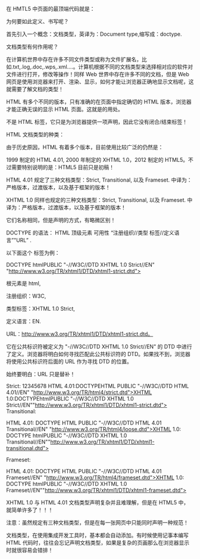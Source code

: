 在 HMTL5 中页面的最顶端代码就是：

为何要如此定义、书写呢？

首先引入一个概念：文档类型，英译为：Document type,缩写成：doctype.

文档类型有何作用呢？

在计算机世界中存在许多不同文件类型或称为文件扩展名，比如.txt,.log,.doc,.wps,.xml….。计算机根据不同的文档类型来选择相对应的软件对文件进行打开，修改等操作！同样 Web 世界中存在许多不同的文档，但是 Web 网页是使用浏览器来打开、渲染、显示，如何才能让浏览器正确地显示文档呢，这就需要了解文档的类型！

HTML 有多个不同的版本，只有准确的在页面中指定确切的 HTML 版本，浏览器才能正确无误的显示 HTML 页面。这就是的用处。

不是 HTML 标签，它只是为浏览器提供一项声明，因此它没有闭合/结束标签！

HTML 文档类型的种类：

由于历史原因，HTML 有着多个版本，目前使用比较广泛的仍然是：

1999 制定的 HTML 4.01, 2000 年制定的 XHTML 1.0，2012 制定的 HTML5。不过需要特别说明的是：HTML5 目前只是初稿！

HTML 4.01 规定了三种文档类型：Strict, Transitional, 以及 Frameset. 中译为：严格版本，过渡版本，以及基于框架的版本！

XHTML 1.0 同样也规定的三种文档类型：Strict, Transitional, 以及 Frameset. 中译为：严格版本，过渡版本，以及基于框架的版本！

它们名称相同，但是声明的方式，有略微区别！

DOCTYPE 的语法： HTML 顶级元素 可用性 “注册组织//类型 标签//定义语言”"URL” .

以下面这个 标签为例：

DOCTYPE htmlPUBLIC "-//W3C//DTD XHTML 1.0 Strict//EN" "http://www.w3.org/TR/xhtml1/DTD/xhtml1-strict.dtd">

根元素是 html,

注册组织：W3C,

类型标签：XHTML 1.0 Strict,

定义语言：EN.

URL：http://www.w3.org/TR/xhtml1/DTD/xhtml1-strict.dtd。

它在公共标识符被定义为 "-//W3C//DTD XHTML 1.0 Strict//EN" 的 DTD 中进行了定义。浏览器将明白如何寻找匹配此公共标识符的 DTD。如果找不到，浏览器将使用公共标识符后面的 URL 作为寻找 DTD 的位置。

始终要明白：URL 只是替补！

Strict:
12345678 HTML 4.01:DOCTYPEHTML PUBLIC "-//W3C//DTD HTML 4.01//EN" "http://www.w3.org/TR/html4/strict.dtd">XHTML 1.0:DOCTYPEhtmlPUBLIC "-//W3C//DTD XHTML 1.0 Strict//EN""http://www.w3.org/TR/xhtml1/DTD/xhtml1-strict.dtd">
Transitional:

HTML 4.01: DOCTYPE HTML PUBLIC "-//W3C//DTD HTML 4.01 Transitional//EN" "http://www.w3.org/TR/html4/loose.dtd">XHTML 1.0: DOCTYPE htmlPUBLIC "-//W3C//DTD XHTML 1.0 Transitional//EN""http://www.w3.org/TR/xhtml1/DTD/xhtml1-transitional.dtd">

Frameset:

HTML 4.01: DOCTYPE HTML PUBLIC "-//W3C//DTD HTML 4.01 Frameset//EN" "http://www.w3.org/TR/html4/frameset.dtd">XHTML 1.0: DOCTYPE htmlPUBLIC "-//W3C//DTD XHTML 1.0 Frameset//EN""http://www.w3.org/TR/xhtml1/DTD/xhtml1-frameset.dtd">

XHTML 1.0 与 HTML 4.01 文档类型声明复杂并且难理解，但是在 HTML5 中，就简单许多了！！！

注意：虽然规定有三种文档类型，但是在每一张网页中只能同时声明一种规范！

文档类型，在使用集成开发工具时，基本都会自动添加。有时候使用记事本编写 HTML 代码时，往往会忘记声明文档类型，如果是复杂的页画那么在浏览器显示时就很容易会错排！

